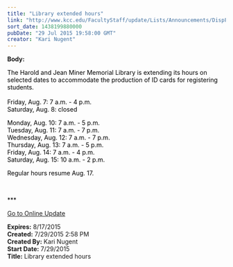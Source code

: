 ```yaml
---
title: "Library extended hours"
link: "http://www.kcc.edu/FacultyStaff/update/Lists/Announcements/DispForm.aspx?ID=1990"
sort_date: 1438199880000
pubDate: "29 Jul 2015 19:58:00 GMT"
creator: "Kari Nugent"
---
```


<div><b>Body:</b> <div class="ExternalClass53E8D2C50BB948A78FC65A68049631BF"><p style="color:#000000">​The Harold and Jean Miner Memorial Library is extending its hours on selected dates to accommodate the production of ID cards for registering students. <br /><br />Friday, Aug. 7: 7 a.m. - 4 p.m.<br />Saturday, Aug. 8: closed</p>
<p><span style="color:#000000">Monday, Aug. 10: 7 a.m. - 5 p.m.</span><br style="color:#000000" /><span style="color:#000000">Tuesday, Aug. 11: 7 a.m. - 7 p.m.</span><br style="color:#000000" /><span style="color:#000000">Wednesday, Aug. 12: 7 a.m. - 7 p.m.</span><br style="color:#000000" /><span style="color:#000000">Thursday, Aug. 13: 7 a.m. - 5 p.m.</span><br style="color:#000000" /><span style="color:#000000">Friday, Aug. 14: 7 a.m. - 4 p.m.</span><br style="color:#000000" /><span style="color:#000000">Saturday, Aug. 15: 10 a.m. - 2 p.m.</span></p>
<p><span style="color:#000000"></span><span style="color:#000000">Regular hours resume Aug. 17.</span></p>
<p><span style="color:#000000"></span> </p>
<p><span style="color:#000000">***</span></p>
<p><span style="color:#000000"><a href="/FacultyStaff/update/Pages/dailyupdate.aspx">Go to Online Update</a></span><br /></p></div></div>
<div><b>Expires:</b> 8/17/2015</div>
<div><b>Created:</b> 7/29/2015 2:58 PM</div>
<div><b>Created By:</b> Kari Nugent</div>
<div><b>Start Date:</b> 7/29/2015</div>
<div><b>Title:</b> Library extended hours</div>

